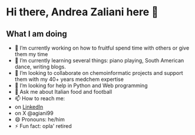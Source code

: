 # Hi there, Andrea Zaliani here 👋



## What I am doing

- 🔭 I’m currently working on how to fruitful spend time with others or give them my time
- 🌱 I’m currently learning several things: piano playing, South American dance, writing blogs.
- 👯 I’m looking to collaborate on chemoinformatic projects and support them with my 40+ years medchem expertise 
- 🤔 I’m looking for help in Python and Web programming 
- 💬 Ask me about Italian food and football
- 📫 How to reach me:
- on [LinkedIn](https://www.linkedin.com/in/andreazaliani/)
- on X @agiani99
- 😄 Pronouns: he/him
- ⚡ Fun fact: opla' retired

